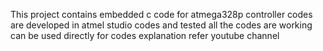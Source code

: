 This project contains embedded c code for atmega328p controller codes are developed in atmel studio codes and tested all the codes are working can be used directly for codes explanation refer youtube channel
